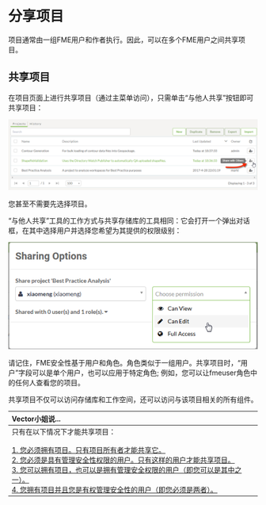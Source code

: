 # 分享项目

项目通常由一组FME用户和作者执行。因此，可以在多个FME用户之间共享项目。

## 共享项目

在项目页面上进行共享项目（通过主菜单访问），只需单击“与他人共享”按钮即可共享项目：

![](../.gitbook/assets/img6.007.shareproject.png)

您甚至不需要先选择项目。

“与他人共享”工具的工作方式与共享存储库的工具相同：它会打开一个弹出对话框，在其中选择用户并选择您希望为其提供的权限级别：

![](../.gitbook/assets/img6.008.sharewithuser.png)

请记住，FME安全性基于用户和角色。角色类似于一组用户。共享项目时，“用户”字段可以是单个用户，也可以应用于特定角色; 例如，您可以让fmeuser角色中的任何人查看您的项目。

共享项目不仅可以访问存储库和工作空间，还可以访问与该项目相关的所有组件。

|  Vector小姐说... |
| :--- |
|  只有在以下情况下才能共享项目：  <br><br>[1. 您必须拥有项目。只有项目所有者才能共享它。](http://52.73.3.37/fmedatastreaming/Manual/QAResponse2017.fmw?chapter=25&question=1&answer=1&DestDataset_TEXTLINE=C%3A%5CFMEOutput%5CQAResponse.html) <br>[2. 您必须是具有管理安全性权限的用户。只有这样的用户才能共享项目。](http://52.73.3.37/fmedatastreaming/Manual/QAResponse2017.fmw?chapter=25&question=1&answer=2&DestDataset_TEXTLINE=C%3A%5CFMEOutput%5CQAResponse.html) <br>[3. 您可以拥有项目，也可以是拥有管理安全权限的用户（即您可以是其中之一）。](http://52.73.3.37/fmedatastreaming/Manual/QAResponse2017.fmw?chapter=25&question=1&answer=3&DestDataset_TEXTLINE=C%3A%5CFMEOutput%5CQAResponse.html) <br>[4. 您拥有项目并且您是有权管理安全性的用户（即您必须是两者）。](http://52.73.3.37/fmedatastreaming/Manual/QAResponse2017.fmw?chapter=25&question=1&answer=4&DestDataset_TEXTLINE=C%3A%5CFMEOutput%5CQAResponse.html) |

